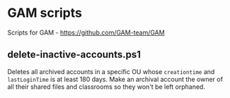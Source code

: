 # GAM scripts
Scripts for GAM - https://github.com/GAM-team/GAM

## delete-inactive-accounts.ps1
Deletes all archived accounts in a specific OU whose `creationtime` and `lastLoginTime` is at least 180 days. Make an archival account the owner of all their shared files and classrooms so they won't be left orphaned.
